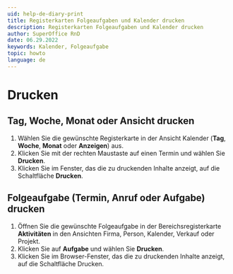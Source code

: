 ```yaml
---
uid: help-de-diary-print
title: Registerkarten Folgeaufgaben und Kalender drucken
description: Registerkarten Folgeaufgaben und Kalender drucken
author: SuperOffice RnD
date: 06.29.2022
keywords: Kalender, Folgeaufgabe
topic: howto
language: de
---
```


# Drucken

## Tag, Woche, Monat oder Ansicht drucken

1. Wählen Sie die gewünschte Registerkarte in der Ansicht Kalender (**Tag**, **Woche**, **Monat** oder **Anzeigen**) aus.
2. Klicken Sie mit der rechten Maustaste auf einen Termin und wählen Sie **Drucken**.
3. Klicken Sie im Fenster, das die zu druckenden Inhalte anzeigt, auf die Schaltfläche **Drucken**.

## Folgeaufgabe (Termin, Anruf oder Aufgabe) drucken

1. Öffnen Sie die gewünschte Folgeaufgabe in der Bereichsregisterkarte **Aktivitäten** in den Ansichten Firma, Person, Kalender, Verkauf oder Projekt.
2. Klicken Sie auf **Aufgabe** und wählen Sie **Drucken**.
3. Klicken Sie im Browser-Fenster, das die zu druckenden Inhalte anzeigt, auf die Schaltfläche Drucken.
